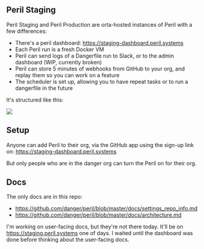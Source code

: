 ## Peril Staging

Peril Staging and Peril Production are orta-hosted instances of Peril with a few differences:

- There's a peril dashboard: https://staging-dashboard.peril.systems
- Each Peril run is a fresh Docker VM
- Peril can send logs of a Dangerfile run to Slack, or to the admin dashboard (WIP, currently broken)
- Peril can store 5 minutes of webhooks from GitHub to your org, and replay them so you can work on a feature
- The scheduler is set up, allowing you to have repeat tasks or to run a dangerfile in the future

It's structured like this:

<img src="https://github.com/danger/peril/raw/master/docs/images/peril-setup.png">

## Setup

Anyone can add Peril to their org, via the GitHub app using the sign-up link on: https://staging-dashboard.peril.systems

But only people who are in the danger org can turn the Peril on for their org.

## Docs

The only docs are in this repo:

- https://github.com/danger/peril/blob/master/docs/settings_repo_info.md
- https://github.com/danger/peril/blob/master/docs/architecture.md

I'm working on user-facing docs, but they're not there today. It'll be on https://staging.peril.systems one of days. I
waited until the dashboard was done before thinking about the user-facing docs.
